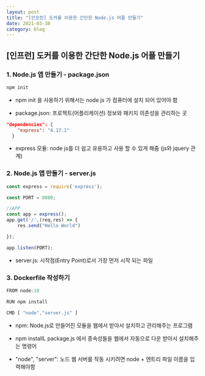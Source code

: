 ```yaml
---
layout: post
title: "[인프런] 도커를 이용한 간단한 Node.js 어플 만들기"
date: 2021-03-30
category: blog
---
```


## [인프런] 도커를 이용한 간단한 Node.js 어플 만들기


### 1. Node.js 앱 만들기 - package.json

```node.js
npm init
```

- npm init 을 사용하기 위해서는 node js 가 컴퓨터에 설치 되어 있어야 함

- package.json: 프로젝트(어플리케이션) 정보와 패키지 의존성을 관리하는 곳

```json
"dependencies": {
    "express": "4.17.1"
  }
```
- express 모듈: node js를 더 쉽고 유용하고 사용 할 수 있게 해줌 (js와 jquery 관계)


### 2. Node.js 앱 만들기 - server.js

```node.js
const express = require('express');

const PORT = 8080;

//APP
const app = express();
app.get('/',(req,res) => {
    res.send("Hello World")

});

app.listen(PORT);
```

- server.js: 시작점(Entry Point)로서 가장 먼저 시작 되는 파일

### 3. Dockerfile 작성하기
```node.js
FROM node:10

RUN npm install

CMD [ "node","server.js" ]
```

- npm: Node.js로 만들어진 모듈을 웹에서 받아서 설치하고 관리해주는 프로그램

- npm installL package.js 에서 종속성들을 웹에서 자동으로 다운 받아서 설치해주는 명령어

- "node", "server": 노드 웹 서버를 작동 시키려면 node + 엔트리 파일 이름을 입력해야함



